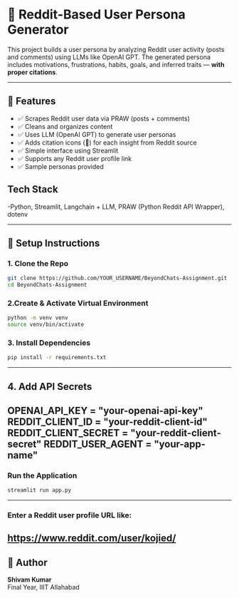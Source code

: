 # 🧠 Reddit-Based User Persona Generator

This project builds a user persona by analyzing Reddit user activity (posts and comments) using LLMs like OpenAI GPT. The generated persona includes motivations, frustrations, habits, goals, and inferred traits — **with proper citations**.

---

## 📌 Features

- ✅ Scrapes Reddit user data via PRAW (posts + comments)
- ✅ Cleans and organizes content
- ✅ Uses LLM (OpenAI GPT) to generate user personas
- ✅ Adds citation icons (🔗) for each insight from Reddit source
- ✅ Simple interface using Streamlit
- ✅ Supports any Reddit user profile link
- ✅ Sample personas provided

## Tech Stack
-Python,
Streamlit,
Langchain + LLM,
PRAW (Python Reddit API Wrapper),
dotenv

---

## 🔧 Setup Instructions

### 1. Clone the Repo

```bash
git clone https://github.com/YOUR_USERNAME/BeyondChats-Assignment.git
cd BeyondChats-Assignment

```
### 2.Create & Activate Virtual Environment
```bash
python -m venv venv
source venv/bin/activate

```
### 3. Install Dependencies
```bash
pip install -r requirements.txt
```
---
## 4. Add API Secrets
OPENAI_API_KEY = "your-openai-api-key"
REDDIT_CLIENT_ID = "your-reddit-client-id"
REDDIT_CLIENT_SECRET = "your-reddit-client-secret"
REDDIT_USER_AGENT = "your-app-name"
---

### Run the Application
```bash
streamlit run app.py
```


---
### Enter a Reddit user profile URL like:
https://www.reddit.com/user/kojied/
---

## 👤 Author

**Shivam Kumar**  
Final Year, IIIT Allahabad


